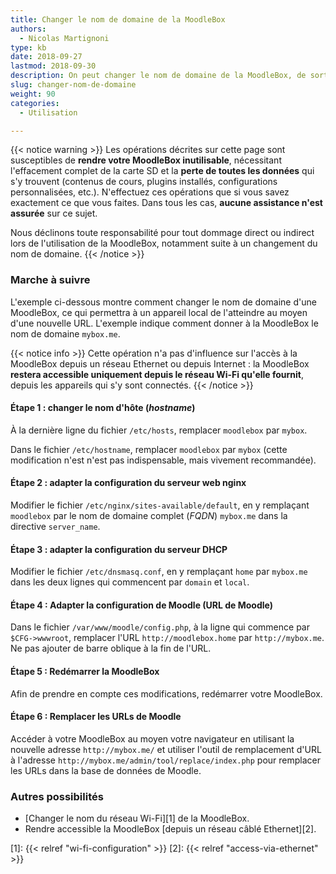 ```yaml
---
title: Changer le nom de domaine de la MoodleBox
authors:
  - Nicolas Martignoni
type: kb
date: 2018-09-27
lastmod: 2018-09-30
description: On peut changer le nom de domaine de la MoodleBox, de sorte à mieux refléter votre propre situation locale. Ce guide explique la démarche à effectuer pour changer le nom de domaine de votre MoodleBox.
slug: changer-nom-de-domaine
weight: 90
categories:
  - Utilisation

---
```

{{< notice warning >}}
Les opérations décrites sur cette page sont susceptibles de __rendre votre MoodleBox inutilisable__, nécessitant l'effacement complet de la carte SD et la __perte de toutes les données__ qui s'y trouvent (contenus de cours, plugins installés, configurations personnalisées, etc.). N'effectuez ces opérations que si vous savez exactement ce que vous faites. Dans tous les cas, __aucune assistance n'est assurée__ sur ce sujet.

Nous déclinons toute responsabilité pour tout dommage direct ou indirect lors de l'utilisation de la MoodleBox, notamment suite à un changement du nom de domaine.
{{< /notice >}}

### Marche à suivre

L'exemple ci-dessous montre comment changer le nom de domaine d'une MoodleBox, ce qui permettra à un appareil local de l'atteindre au moyen d'une nouvelle URL. L'exemple indique comment donner à la MoodleBox le nom de domaine `mybox.me`.

{{< notice info >}}
Cette opération n'a pas d'influence sur l'accès à la MoodleBox depuis un réseau Ethernet ou depuis Internet : la MoodleBox __restera accessible uniquement depuis le réseau Wi-Fi qu'elle fournit__, depuis les appareils qui s'y sont connectés.
{{< /notice >}}

#### Étape 1 : changer le nom d'hôte (_hostname_)

À la dernière ligne du fichier `/etc/hosts`, remplacer `moodlebox` par `mybox`.

Dans le fichier `/etc/hostname`, remplacer `moodlebox` par `mybox` (cette modification n'est n'est pas indispensable, mais vivement recommandée).

#### Étape 2 : adapter la configuration du serveur web nginx

Modifier le fichier `/etc/nginx/sites-available/default`, en y remplaçant `moodlebox` par le nom de domaine complet (_FQDN_) `mybox.me` dans la directive `server_name`.

#### Étape 3 : adapter la configuration du serveur DHCP

Modifier le fichier `/etc/dnsmasq.conf`, en y remplaçant `home` par `mybox.me` dans les deux lignes qui commencent par `domain` et `local`.

#### Étape 4 : Adapter la configuration de Moodle (URL de Moodle)

Dans le fichier `/var/www/moodle/config.php`, à la ligne qui commence par `$CFG->wwwroot`, remplacer l'URL `http://moodlebox.home` par `http://mybox.me`. Ne pas ajouter de barre oblique à la fin de l'URL.

#### Étape 5 : Redémarrer la MoodleBox

Afin de prendre en compte ces modifications, redémarrer votre MoodleBox.

#### Étape 6 : Remplacer les URLs de Moodle

Accéder à votre MoodleBox au moyen votre navigateur en utilisant la nouvelle adresse `http://mybox.me/` et utiliser l'outil de remplacement d'URL à l'adresse `http://mybox.me/admin/tool/replace/index.php` pour remplacer les URLs dans la base de données de Moodle.

### Autres possibilités

- [Changer le nom du réseau Wi-Fi][1] de la MoodleBox.
- Rendre accessible la MoodleBox [depuis un réseau câblé Ethernet][2].

 [1]: {{< relref "wi-fi-configuration" >}}
 [2]: {{< relref "access-via-ethernet" >}}
